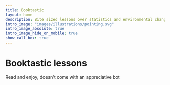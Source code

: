 ```yaml
---
title: Booktastic
layout: home
description: Bite sized lessons over statistics and environmental changes
intro_image: "images/illustrations/pointing.svg"
intro_image_absolute: true
intro_image_hide_on_mobile: true
show_call_box: true
---
```


# Booktastic lessons

Read and enjoy, doesn't come with an appreciative bot
